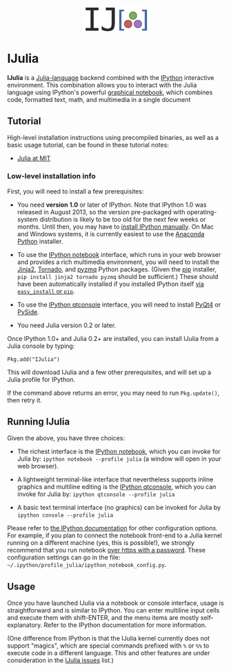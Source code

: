 <div align="center"><img src="deps/ijulialogo.png" alt="IJulia logo" width="150"/></div>

# IJulia

**IJulia** is a [Julia-language](http://julialang.org/) backend combined
with the [IPython](http://ipython.org/) interactive environment.  This
combination allows you to interact with the Julia language using
IPython's powerful [graphical
notebook](http://ipython.org/notebook.html), which combines code,
formatted text, math, and multimedia in a single document

## Tutorial

High-level installation instructions using precompiled binaries, as well as a basic usage tutorial, can be found in these tutorial notes:

* [Julia at MIT](https://github.com/stevengj/julia-mit/blob/master/README.md)

### Low-level installation info

First, you will need to install a few prerequisites:

* You need **version 1.0** or later of IPython.  Note that IPython 1.0
was released in August 2013, so the version pre-packaged with operating-system distribution is likely to be too old for
the next few weeks or months.  Until then, you may have to
[install IPython manually](http://ipython.org/ipython-doc/stable/install/install.html).  On Mac and Windows systems, it is currently easiest to use the [Anaconda Python](http://continuum.io/downloads) installer.

* To use the [IPython notebook](http://ipython.org/notebook.html) interface, which runs in your web
  browser and provides a rich multimedia environment, you will need
  to install the [Jinja2](http://jinja.pocoo.org/docs/), [Tornado](http://www.tornadoweb.org/en/stable/),
  and [pyzmq](https://github.com/zeromq/pyzmq) Python packages.
  (Given the [pip](http://www.pip-installer.org/en/latest/) installer, `pip install jinja2 tornado pyzmq`
  should be sufficient.)  These should have been automatically installed if you installed IPython itself
  [via `easy_install` or `pip`](http://ipython.org/ipython-doc/stable/install/install.html#quickstart).

* To use the [IPython qtconsole](http://ipython.org/ipython-doc/dev/interactive/qtconsole.html) interface,
  you will need to install [PyQt4](http://www.riverbankcomputing.com/software/pyqt/download) or 
  [PySide](http://qt-project.org/wiki/Category:LanguageBindings::PySide).

* You need Julia version 0.2 or later.

Once IPython 1.0+ and Julia 0.2+ are installed, you can install IJulia from a Julia console by typing:
```
Pkg.add("IJulia")
```
This will download IJulia and a few other prerequisites, and will set up a
Julia profile for IPython.

If the command above returns an error, you may need to run `Pkg.update()`, then
retry it.

## Running IJulia

Given the above, you have three choices:

* The richest interface is the [IPython notebook](http://ipython.org/notebook.html), which you can
  invoke for Julia by: `ipython notebook --profile julia` (a window will open in your web browser).

* A lightweight terminal-like interface that nevertheless supports
  inline graphics and multiline editing is the [IPython qtconsole](http://ipython.org/ipython-doc/dev/interactive/qtconsole.html), which you can invoke for Julia by: `ipython qtconsole --profile julia`

* A basic text terminal interface (no graphics) can be invoked for Julia by `ipython console --profile julia`

Please refer to [the IPython documentation](http://ipython.org/documentation.html) for other configuration options.  For example, if you plan to connect the notebook front-end to a Julia kernel running on a different machine (yes, this is possible!), we strongly recommend that you run notebook [over https with a password](http://ipython.org/ipython-doc/stable/interactive/public_server.html#notebook-security).  These configuration settings can go in the file: `~/.ipython/profile_julia/ipython_notebook_config.py`.

## Usage

Once you have launched IJulia via a notebook or console interface,
usage is straightforward and is similar to IPython. You can enter
multiline input cells and execute them with shift-ENTER, and the menu
items are mostly self-explanatory.  Refer to the IPython documentation
for more information.

(One difference from IPython is that the IJulia kernel currently does
not support "magics", which are special commands prefixed with `%` or `%%`
to execute code in a different language.  This and other features are
under consideration in the [IJulia issues](https://github.com/JuliaLang/IJulia.jl/issues) list.)
